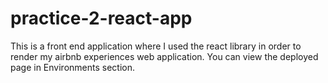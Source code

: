 # practice-2-react-app
This is a front end application where I used the react library in order to render my airbnb experiences web application.   You can view the deployed page in Environments section.
